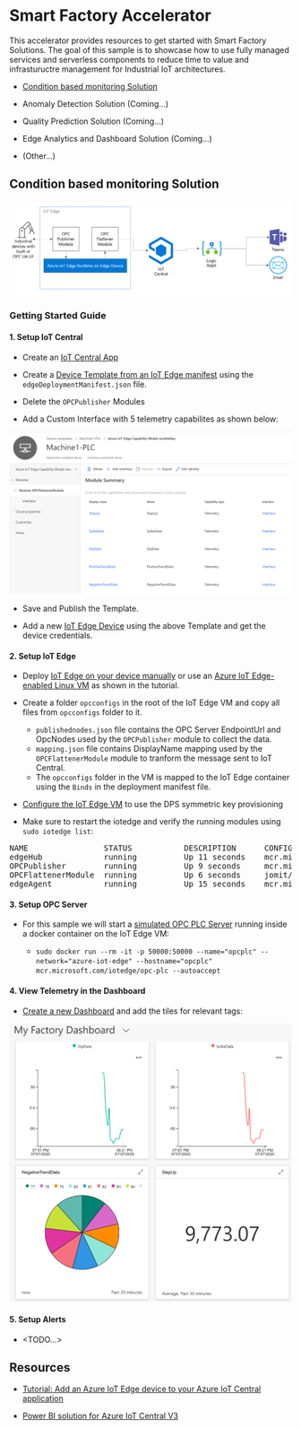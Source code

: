 # Smart Factory Accelerator

This accelerator provides resources to get started with Smart Factory Solutions. The goal of this sample is to showcase how to use fully managed services and serverless components to reduce time to value and infrastuructre management for Industrial IoT architectures.

- [Condition based monitoring Solution](https://github.com/jomit/smart-factory-accelerator#condition-based-monitoring-solution)

- Anomaly Detection Solution (Coming...)

- Quality Prediction Solution (Coming...)

- Edge Analytics and Dashboard Solution (Coming...)

- (Other...)

## Condition based monitoring Solution

![Condition based monitoring architecture](assets/condition-monitor-architecture.png)


### Getting Started Guide

#### 1. Setup IoT Central

- Create an [IoT Central App](https://docs.microsoft.com/en-us/azure/iot-central/core/quick-deploy-iot-central)

- Create a [Device Template from an IoT Edge manifest](https://docs.microsoft.com/en-us/azure/iot-central/core/tutorial-add-edge-as-leaf-device#create-device-template) using the `edgeDeploymentManifest.json` file.

- Delete the `OPCPublisher` Modules

- Add a Custom Interface with 5 telemetry capabilites as shown below:

![Custom Interface with 5 telemetry capabilites](assets/img1.png)

- Save and Publish the Template.

- Add a new [IoT Edge Device](https://docs.microsoft.com/en-us/azure/iot-central/core/tutorial-add-edge-as-leaf-device#add-iot-edge-device) using the above Template and get the device credentials.


#### 2. Setup IoT Edge

- Deploy [IoT Edge on your device manually](https://docs.microsoft.com/en-us/azure/iot-edge/how-to-install-iot-edge-linux#install-iot-edge-and-container-runtimes) or use an [Azure IoT Edge-enabled Linux VM](https://docs.microsoft.com/en-us/azure/iot-central/core/tutorial-add-edge-as-leaf-device#deploy-an-iot-edge-device) as shown in the tutorial.

- Create a folder `opcconfigs` in the root of the IoT Edge VM and copy all files from `opcconfigs` folder to it.
    - `publishednodes.json` file contains the OPC Server EndpointUrl and OpcNodes used by the `OPCPublisher` module to collect the data.
    - `mapping.json` file contains DisplayName mapping used by the `OPCFlattenerModule` module to tranform the message sent to IoT Central. 
    - The `opcconfigs` folder in the VM is mapped to the IoT Edge container using the `Binds` in the deployment manifest file.

- [Configure the IoT Edge VM](https://docs.microsoft.com/en-us/azure/iot-central/core/tutorial-add-edge-as-leaf-device#configure-the-iot-edge-vm) to use the DPS symmetric key provisioning

- Make sure to restart the iotedge and verify the running modules using `sudo iotedge list`:

<PRE>
NAME                STATUS           DESCRIPTION      CONFIG
edgeHub             running          Up 11 seconds    mcr.microsoft.com/azureiotedge-hub:1.0
OPCPublisher        running          Up 9 seconds     mcr.microsoft.com/iotedge/opc-publisher:latest
OPCFlattenerModule  running          Up 6 seconds     jomit/opcflattenermodule:0.0.4-amd64
edgeAgent           running          Up 15 seconds    mcr.microsoft.com/azureiotedge-agent:1.0
</PRE>

#### 3. Setup OPC Server

- For this sample we will start a [simulated OPC PLC Server](https://github.com/Azure-Samples/iot-edge-opc-plc) running inside a docker container on the IoT Edge VM:

    - `sudo docker run --rm -it -p 50000:50000 --name="opcplc" --network="azure-iot-edge" --hostname="opcplc" mcr.microsoft.com/iotedge/opc-plc --autoaccept`

#### 4. View Telemetry in the Dashboard

- [Create a new Dashboard](https://docs.microsoft.com/en-us/azure/iot-central/core/howto-add-tiles-to-your-dashboard) and add the tiles for relevant tags: 

![Dashboard](assets/dashboard.png)

#### 5. Setup Alerts

- <TODO...>


## Resources

- [Tutorial: Add an Azure IoT Edge device to your Azure IoT Central application](https://docs.microsoft.com/en-us/azure/iot-central/core/tutorial-add-edge-as-leaf-device)

- [Power BI solution for Azure IoT Central V3](https://appsource.microsoft.com/en-us/product/web-apps/iot-central.power-bi-solution-iot-central)
